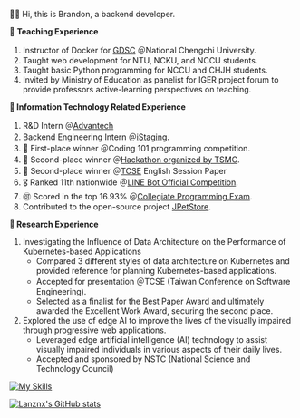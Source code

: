 👋🏾 Hi, this is Brandon, a backend developer.

🏫 **Teaching Experience**

1. Instructor of Docker for [GDSC](https://www.facebook.com/gdsc.nccu) ＠National Chengchi University.
2. Taught web development for NTU, NCKU, and NCCU students.
3. Taught basic Python programming for NCCU and CHJH students.
4. Invited by Ministry of Education as panelist for IGER project forum to provide professors active-learning perspectives on  teaching.

**🔬 Information Technology Related Experience**

1. R&D Intern ＠[Advantech](https://www.advantech.com/en)
2. Backend Engineering Intern ＠[iStaging](https://www.istaging.com/zh-tw/).
3. 🥇 First-place winner ＠Coding 101 programming competition. 
4. 🥈 Second-place winner ＠[Hackathon organized by TSMC](https://www.tsmc.com/static/english/careers/2023Careerhack/index.html).
5. 🥈 Second-place winner ＠[TCSE](https://tcse2023.seat.org.tw/home) English Session Paper
6. 🎖️ Ranked 11th nationwide ＠[LINE Bot Official Competition](https://contest.bhuntr.com/tw/d1nnsijjhbwkvws64f/winner/).
7. 🉑 Scored in the top 16.93% ＠[Collegiate Programming Exam](https://cpe.cse.nsysu.edu.tw/).
8. Contributed to the open-source project [JPetStore](https://github.com/mybatis/jpetstore-6).

**📜 Research Experience**

1. Investigating the Influence of Data Architecture on the Performance of Kubernetes-based Applications
    - Compared 3 different styles of data architecture on Kubernetes and provided reference for planning Kubernetes-based applications.
    - Accepted for presentation ＠TCSE (Taiwan Conference on Software Engineering).
    - Selected as a finalist for the Best Paper Award and ultimately awarded the Excellent Work Award, securing the second place.
2. Explored the use of edge AI to improve the lives of the visually impaired through progressive web applications.
    - Leveraged edge artificial intelligence (AI) technology to assist visually impaired individuals in various aspects of their daily lives.
    - Accepted and sponsored by NSTC (National Science and Technology Council)


[![My Skills](https://skillicons.dev/icons?i=aws,gcp,docker,k8s,nginx,firebase,mongodb,mysql,nest,express,nodejs,python)](https://skillicons.dev)

[![Lanznx's GitHub stats](https://github-readme-stats.vercel.app/api?username=Lanznx)](https://github.com/anuraghazra/github-readme-stats)
